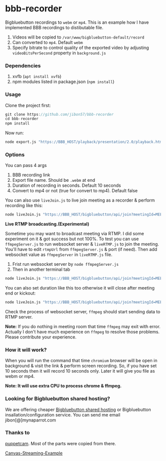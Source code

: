 # bbb-recorder

Bigbluebutton recordings to `webm` or `mp4`. This is an example how I have implemented BBB recordings to distibutable file. 



1. Videos will be copied to `/var/www/bigbluebutton-default/record`
3. Can converted to `mp4`. Default `webm`
2. Specify bitrate to control quality of the exported video by adjusting `videoBitsPerSecond` property in `background.js`


### Dependencies

1. xvfb (`apt install xvfb`)
2. npm modules listed in package.json (`npm install`)

### Usage

Clone the project first:

```javascript
git clone https://github.com/jibon57/bbb-recorder
cd bbb-recorder
npm install
```

Now run:

```sh
node export.js "https://BBB_HOST/playback/presentation/2.0/playback.html?meetingId=MEETING_ID" meeting.webm 10 true
```

### Options

You can pass 4 args

1) BBB recording link
2) Export file name. Should be `.webm` at end
3) Duration of recording in seconds. Default 10 seconds
4) Convert to mp4 or not (true for convert to mp4). Default false


You can also use `liveJoin.js` to live join meeting as a recorder & perform recording like this:

```sh
node liveJoin.js "https://BBB_HOST/bigbluebutton/api/join?meetingId=MEETING_ID...." liveRecord.webm 10 true
```

**Live RTMP broadcasting.(Experimental)**

Sometime you may want to broadcast meeting via RTMP. I did some experiment on it & got success but not 100%. To test you can use `ffmpegServer.js` to run websocket server & `liveRTMP.js` to join the meeting. You'll have to edit `rtmpUrl` from `ffmpegServer.js` & port (if need). Then add websocket value as `ffmpegServer` in `liveRTMP.js` file.

1) Frist run websocket server by `node ffmpegServer.js`
2) Then in another terminal tab

```sh
node liveJoin.js "https://BBB_HOST/bigbluebutton/api/join?meetingId=MEETING_ID...."
```
You can also set duration like this too otherwise it will close after meeting end or kickout:

```sh
node liveJoin.js "https://BBB_HOST/bigbluebutton/api/join?meetingId=MEETING_ID...." 20
```

Check the process of websocket server, `ffmpeg` should start sending data to RTMP server.

**Note:**
If you do nothing in meeting room that time `ffmpeg` may exit with error. Actually I don't have much experience on `ffmpeg` to resolve those problems. Please contribute your experience.

### How it will work?
When you will run the command that time `chromium` browser will be open in background & visit the link & perform screen recording. So, if you have set 10 seconds then it will record 10 seconds only. Later it will give you file as webm or mp4.

**Note: It will use extra CPU to process chrome & ffmpeg.** 


### Looking for Bigbluebutton shared hosting?

We are offering cheaper [Bigbluebutton shared hosting](https://www.mynaparrot.com/classroom) or Bigbluebutton insallation/configuration service. You can send me email jibon[@]mynaparrot.com


### Thanks to

[puppetcam](https://github.com/muralikg/puppetcam). Most of the parts were copied from there. 

[Canvas-Streaming-Example](https://github.com/fbsamples/Canvas-Streaming-Example)